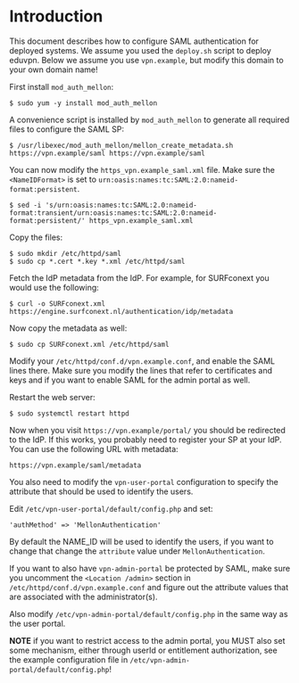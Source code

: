 # Introduction

This document describes how to configure SAML authentication for deployed
systems. We assume you used the `deploy.sh` script to deploy eduvpn. Below we
assume you use `vpn.example`, but modify this domain to your own domain name!

First install `mod_auth_mellon`:

    $ sudo yum -y install mod_auth_mellon

A convenience script is installed by `mod_auth_mellon` to generate all 
required files to configure the SAML SP:

    $ /usr/libexec/mod_auth_mellon/mellon_create_metadata.sh https://vpn.example/saml https://vpn.example/saml

You can now modify the `https_vpn.example_saml.xml` file. Make sure the 
`<NameIDFormat>` is set to 
`urn:oasis:names:tc:SAML:2.0:nameid-format:persistent`.

    $ sed -i 's/urn:oasis:names:tc:SAML:2.0:nameid-format:transient/urn:oasis:names:tc:SAML:2.0:nameid-format:persistent/' https_vpn.example_saml.xml

Copy the files:

    $ sudo mkdir /etc/httpd/saml
    $ sudo cp *.cert *.key *.xml /etc/httpd/saml

Fetch the IdP metadata from the IdP. For example, for SURFconext you would use 
the following:

    $ curl -o SURFconext.xml https://engine.surfconext.nl/authentication/idp/metadata

Now copy the metadata as well:

    $ sudo cp SURFconext.xml /etc/httpd/saml

Modify your `/etc/httpd/conf.d/vpn.example.conf`, and enable the SAML lines 
there. Make sure you modify the lines that refer to certificates and keys and
if you want to enable SAML for the admin portal as well.

Restart the web server:

    $ sudo systemctl restart httpd

Now when you visit `https://vpn.example/portal/` you should be 
redirected to the IdP. If this works, you probably need to register your SP
at your IdP. You can use the following URL with metadata:

    https://vpn.example/saml/metadata

You also need to modify the `vpn-user-portal` configuration to specify the 
attribute that should be used to identify the users.

Edit `/etc/vpn-user-portal/default/config.php` and set:
        
    'authMethod' => 'MellonAuthentication'

By default the NAME_ID will be used to identify the users, if you want to 
change that change the `attribute` value under `MellonAuthentication`.

If you want to also have `vpn-admin-portal` be protected by SAML, make sure
you uncomment the `<Location /admin>` section in 
`/etc/httpd/conf.d/vpn.example.conf` and figure out the attribute values that 
are associated with the administrator(s). 

Also modify `/etc/vpn-admin-portal/default/config.php` in the same way as 
the user portal.

**NOTE** if you want to restrict access to the admin portal, you MUST also set 
some mechanism, either through userId or entitlement authorization, see the 
example configuration file in `/etc/vpn-admin-portal/default/config.php`!
